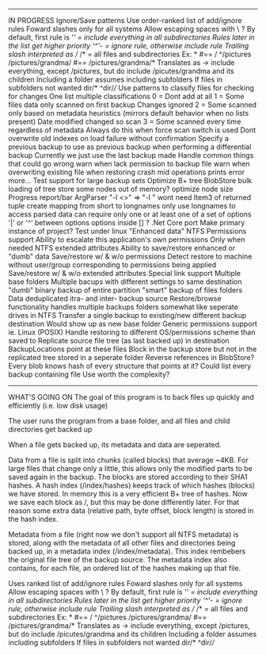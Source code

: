 ﻿*********************
IN PROGRESS
Ignore/Save patterns
	Use order-ranked list of add/ignore rules
		Foward slashes only for all systems
			Allow escaping spaces with \ ?
		By default, first rule is '*' = include everything in all subdirectories
		Rules later in the list get higher priority
		'^'- = ignore rule, otherwise include rule
		Trailing slash interpreted as /*
		<path>/* = all files and subdirectories
		Ex:
			*    #== /
			^/pictures
			/pictures/grandma/  #== /pictures/grandma/*
			Translates as -> include everything, except /pictures, but do include /picutes/grandma and its children
		Including a folder assumes including subfolders
		If files in subfolders not wanted
			dir/*
			^dir/*/*
	Use patterns to classify files for checking for changes
		One list multiple classifications
			0 = Dont add at all
			1 = Some files data only scanned on first backup
				Changes ignored
			2 = Some scanned only based on metadata heuristics (mirrors default behavior when no lists present)
				Date modified changed so scan
			3 = Some scanned every time regardless of metadata
				Always do this when force scan switch is used
Dont overwrite old indexes on load failure without confirmation
Specify a previous backup to use as previous backup when performing a differential backup
	Currently we just use the last backup made
Handle common things that could go wrong
	warn when lack permission to backup file
	warn when overwriting existing file when restoring
	crash mid operations prints error
	more...
Test support for large backup sets
	Optimize B+ tree BlobStore
		bulk loading of tree
		store some nodes out of memory?
		optimize node size
		Progress report/bar
ArgParser
	"-l <>" => "-l <longname>"
		wont need Item3 of returned tuple
		create mapping from short to longnames
			only use longnames to access parsed data
	can require only one or at least one of a set of options
		'|' or '^' between options
		options inside [] ?
.Net Core port
	Make primary instance of project?
	Test under linux
"Enhanced data"
	NTFS Permissions support
		Ability to escalate this application's own permissions
			Only when needed
	NTFS extended attributes
	Ability to save/restore enhanced or "dumb" data
		Save/restore w/ & w/o permissions
			Detect restore to machine without user/group corresponding to permissions being applied
		Save/restore w/ & w/o extended attributes
	Special link support
Multiple base folders
	Multiple bacups with different settings to same destination
		"dumb" binary backup of entire partition
		"smart" backup of files folders
		Data deduplicated itra- and inter- backup source
			Restore/browse functionality handles multiple backups folders somewhat like seperate drives in NTFS
Transfer a single backup to existing/new different backup destination
	Would show up as new base folder
Generic permissions support ie. Linux (POSIX)
	Handle restoring to different OS/permissions scheme than saved to
Replicate source file tree (as last backed up) in destination
	BackupLocations point at these files
	Block in the backup store but not in the replicated tree stored in a seperate folder
Reverse references in BlobStore?
	Every blob knows hash of every structure that points at it?
	Could list every backup containing file
	Use worth the complexity?

**********************
WHAT'S GOING ON
The goal of this program is to back files up quickly and efficiently (i.e. low disk usage)

The user runs the program from a base folder, and all files and child directories get backed up

When a file gets backed up, its metadata and data are seperated.

Data from a file is split into chunks (called blocks) that average ~4KB. For large files that change only a little, this allows only the modified parts to be saved again in the backup. The blocks are stored according to their SHA1 hashes. A hash index (<destination>/index/hashes) keeps track of which hashes (blocks) we have stored. In memory this is a very efficient B+ tree of hashes. Now we save each block as <destination>/<block hash>, but this may be done differently later. For that reason some extra data (relative path, byte offset, block length) is stored in the hash index.

Metadata from a file (right now we don't support all NTFS metadata) is stored, along with the metadata of all other files and directories being backed up, in a metadata index (<destination>/index/metadata). This index rembebers the original file tree of the backup source. The metadata index also contains, for each file, an ordered list of the hashes making up that file.

Uses ranked list of add/ignore rules
		Foward slashes only for all systems
			Allow escaping spaces with \ ?
		By default, first rule is '*' = include everything in all subdirectories
		Rules later in the list get higher priority
		'^'- = ignore rule, otherwise include rule
		Trailing slash interpreted as /*
		<path>/* = all files and subdirectories
		Ex:
			*    #== /
			^/pictures
			/pictures/grandma/  #== /pictures/grandma/*
			Translates as -> include everything, except /pictures, but do include /picutes/grandma and its children
		Including a folder assumes including subfolders
		If files in subfolders not wanted
			dir/*
			^dir/*/*